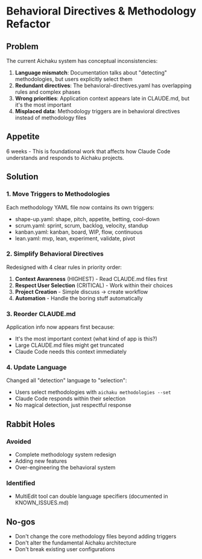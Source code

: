 # Behavioral Directives & Methodology Refactor

## Problem

The current Aichaku system has conceptual inconsistencies:

1. **Language mismatch**: Documentation talks about "detecting" methodologies, but users explicitly select them
2. **Redundant directives**: The behavioral-directives.yaml has overlapping rules and complex phases
3. **Wrong priorities**: Application context appears late in CLAUDE.md, but it's the most important
4. **Misplaced data**: Methodology triggers are in behavioral directives instead of methodology files

## Appetite

6 weeks - This is foundational work that affects how Claude Code understands and responds to Aichaku projects.

## Solution

### 1. Move Triggers to Methodologies

Each methodology YAML file now contains its own triggers:

- shape-up.yaml: shape, pitch, appetite, betting, cool-down
- scrum.yaml: sprint, scrum, backlog, velocity, standup
- kanban.yaml: kanban, board, WIP, flow, continuous
- lean.yaml: mvp, lean, experiment, validate, pivot

### 2. Simplify Behavioral Directives

Redesigned with 4 clear rules in priority order:

1. **Context Awareness** (HIGHEST) - Read CLAUDE.md files first
2. **Respect User Selection** (CRITICAL) - Work within their choices
3. **Project Creation** - Simple discuss → create workflow
4. **Automation** - Handle the boring stuff automatically

### 3. Reorder CLAUDE.md

Application info now appears first because:

- It's the most important context (what kind of app is this?)
- Large CLAUDE.md files might get truncated
- Claude Code needs this context immediately

### 4. Update Language

Changed all "detection" language to "selection":

- Users select methodologies with `aichaku methodologies --set`
- Claude Code responds within their selection
- No magical detection, just respectful response

## Rabbit Holes

### Avoided

- Complete methodology system redesign
- Adding new features
- Over-engineering the behavioral system

### Identified

- MultiEdit tool can double language specifiers (documented in KNOWN_ISSUES.md)

## No-gos

- Don't change the core methodology files beyond adding triggers
- Don't alter the fundamental Aichaku architecture
- Don't break existing user configurations

